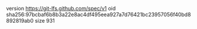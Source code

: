 version https://git-lfs.github.com/spec/v1
oid sha256:97bcbaf6b8b3a22e8ac4df495eea927a7d76421bc23957056f40bd8892819ab0
size 931
